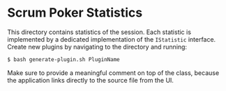 # Scrum Poker Statistics
This directory contains statistics of the session. Each statistic is implemented by a dedicated implementation of the `IStatistic` interface.
Create new plugins by navigating to the directory and running:

```sh
$ bash generate-plugin.sh PluginName
```

Make sure to provide a meaningful comment on top of the class, because the application links directly to the source file from the UI.
